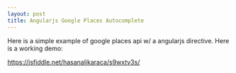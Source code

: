 ```yaml
---
layout: post
title: Angularjs Google Places Autocomplete
---
```

Here is a simple example of google places api w/ a angularjs directive. Here is a working demo:

<https://jsfiddle.net/hasanalikaraca/s9wxtv3s/>


 